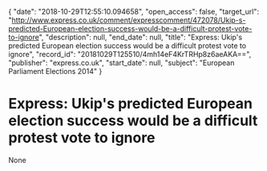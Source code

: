 {
  "date": "2018-10-29T12:55:10.094658", 
  "open_access": false, 
  "target_url": "http://www.express.co.uk/comment/expresscomment/472078/Ukip-s-predicted-European-election-success-would-be-a-difficult-protest-vote-to-ignore", 
  "description": null, 
  "end_date": null, 
  "title": "Express: Ukip's predicted European election success would be a difficult protest vote to ignore", 
  "record_id": "20181029T125510/4mh14eF4KrTRHp8z6aeAKA==", 
  "publisher": "express.co.uk", 
  "start_date": null, 
  "subject": "European Parliament Elections 2014"
}

# Express: Ukip's predicted European election success would be a difficult protest vote to ignore

None